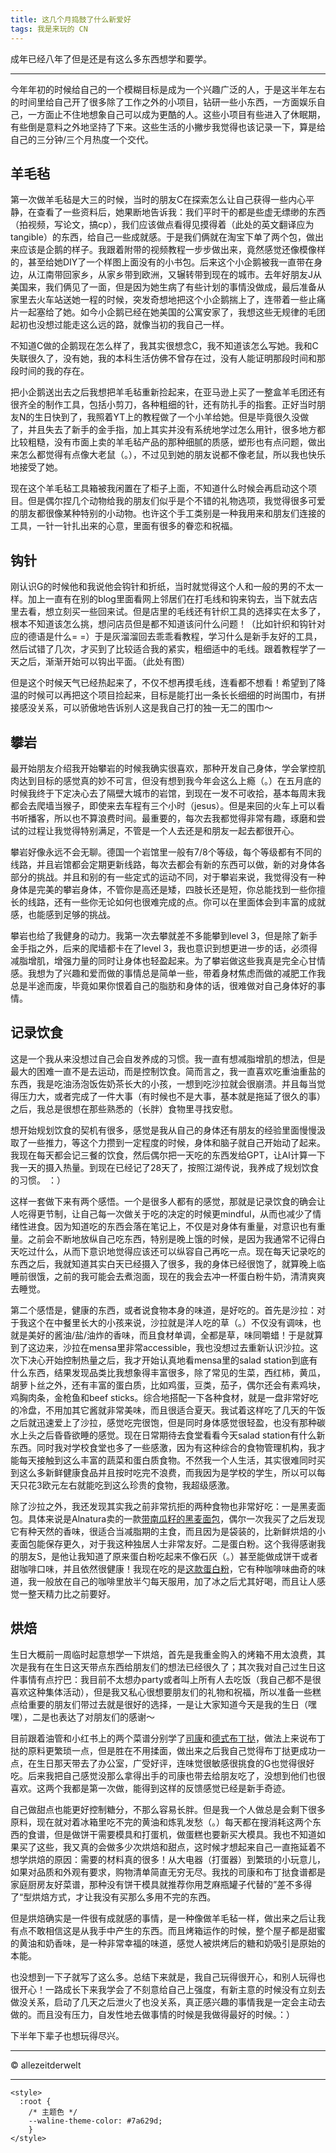 ```yaml
---
title: 这几个月捣鼓了什么新爱好
tags: 我是来玩的 CN
---
```


成年已经八年了但是还是有这么多东西想学和要学。

<!--more-->

---

今年年初的时候给自己的一个模糊目标是成为一个兴趣广泛的人，于是这半年左右的时间里给自己开了很多除了工作之外的小项目，钻研一些小东西，一方面娱乐自己，一方面止不住地想象自己可以成为更酷的人。这些小项目有些进入了休眠期，有些倒是意料之外地坚持了下来。这些生活的小撇步我觉得也该记录一下，算是给自己的三分钟/三个月热度一个交代。

## 羊毛毡
第一次做羊毛毡是大三的时候，当时的朋友C在探索怎么让自己获得一些内心平静，在查看了一些资料后，她果断地告诉我：我们平时干的都是些虚无缥缈的东西（拍视频，写论文，搞cp），我们应该做点看得见摸得着（此处的英文翻译应为tangible）的东西，给自己一些成就感。于是我们俩就在淘宝下单了两个包，做出来应该是企鹅的样子。我跟着附带的视频教程一步步做出来，竟然感觉还像模像样的，甚至给她DIY了一个样图上面没有的小书包。后来这个小企鹅被我一直带在身边，从江南带回家乡，从家乡带到欧洲，又辗转带到现在的城市。去年好朋友J从美国来，我们俩见了一面，但是因为她生病了有些计划的事情没做成，最后准备从家里去火车站送她一程的时候，突发奇想地把这个小企鹅揣上了，连带着一些止痛片一起塞给了她。如今小企鹅已经在她美国的公寓安家了，我想这些无规律的毛团起初也没想过能走这么远的路，就像当初的我自己一样。

不知道C做的企鹅现在怎么样了，我其实很想念C，我不知道该怎么写她。我和C失联很久了，没有她，我的本科生活仿佛不曾存在过，没有人能证明那段时间和那段时间的我的存在。

把小企鹅送出去之后我想把羊毛毡重新捡起来，在亚马逊上买了一整盒羊毛团还有很齐全的制作工具，包括小剪刀，各种粗细的针，还有防扎手的指套。正好当时朋友N的生日快到了，我照着YT上的教程做了一个小羊给她。但是毕竟很久没做了，并且失去了新手的金手指，加上其实并没有系统地学过怎么用针，很多地方都比较粗糙，没有市面上卖的羊毛毡产品的那种细腻的质感，塑形也有点问题，做出来怎么都觉得有点像大老鼠（。），不过见到她的朋友说都不像老鼠，所以我也快乐地接受了她。

现在这个羊毛毡工具箱被我闲置在了柜子上面，不知道什么时候会再启动这个项目。但是偶尔捏几个动物给我的朋友们似乎是个不错的礼物选项，我觉得很多可爱的朋友都很像某种特别的小动物。也许这个手工类别是一种我用来和朋友们连接的工具，一针一针扎出来的心意，里面有很多的眷恋和祝福。

## 钩针
刚认识G的时候他和我说他会钩针和折纸，当时就觉得这个人和一般的男的不太一样。加上一直有在别的blog里面看网上邻居们在打毛线和钩来钩去，当下就去店里去看，想立刻买一些回来试。但是店里的毛线还有针织工具的选择实在太多了，根本不知道该怎么挑，想问店员但是都不知道该问什么问题！（比如针织和钩针对应的德语是什么= =）于是灰溜溜回去乖乖看教程，学习什么是新手友好的工具，然后试错了几次，才买到了比较适合我的紧实，粗细适中的毛线。跟着教程学了一天之后，渐渐开始可以钩出平面。（此处有图）

但是这个时候天气已经热起来了，不仅不想再摸毛线，连看都不想看！希望到了降温的时候可以再把这个项目捡起来，目标是能打出一条长长细细的时尚围巾，有拼接感没关系，可以骄傲地告诉别人这是我自己打的独一无二的围巾～

## 攀岩
最开始朋友介绍我开始攀岩的时候我确实很喜欢，那种开发自己身体，学会掌控肌肉达到目标的感觉真的妙不可言，但没有想到我今年会这么上瘾（。）在五月底的时候我终于下定决心去了隔壁大城市的岩馆，到现在一发不可收拾，基本每周末我都会去爬墙当猴子，即使来去车程有三个小时（jesus）。但是来回的火车上可以看书听播客，所以也不算浪费时间。最重要的，每次去我都觉得非常有趣，琢磨和尝试的过程让我觉得特别满足，不管是一个人去还是和朋友一起去都很开心。

攀岩好像永远不会无聊。德国一个岩馆里一般有7/8个等级，每个等级都有不同的线路，并且岩馆都会定期更新线路，每次去都会有新的东西可以做，新的对身体各部分的挑战。并且和别的有一些定式的运动不同，对于攀岩来说，我觉得没有一种身体是完美的攀岩身体，不管你是高还是矮，四肢长还是短，你总能找到一些你擅长的线路，还有一些你无论如何也很难完成的点。你可以在里面体会到丰富的成就感，也能感到足够的挑战。

攀岩也给了我健身的动力。我第一次去攀就差不多能攀到level 3，但是除了新手金手指之外，后来的爬墙都卡在了level 3，我也意识到想更进一步的话，必须得减脂增肌，增强力量的同时让身体也轻盈起来。为了攀岩做这些我真是完全心甘情感。我想为了兴趣和爱而做的事情总是简单一些，带着身材焦虑而做的减肥工作我总是半途而废，毕竟如果你恨着自己的脂肪和身体的话，很难做对自己身体好的事情。

## 记录饮食
这是一个我从来没想过自己会自发养成的习惯。我一直有想减脂增肌的想法，但是最大的困难一直不是去运动，而是控制饮食。简而言之，我一直喜欢吃重油重盐的东西，我是吃油汤泡饭佐奶茶长大的小孩，一想到吃沙拉就会很崩溃。并且每当觉得压力大，或者完成了一件大事（有时候也不是大事，基本就是拖延了很久的事）之后，我总是很想在那些熟悉的（长胖）食物里寻找安慰。

想开始规划饮食的契机有很多，感觉是我从自己的身体还有朋友的经验里面慢慢汲取了一些推力，等这个力攒到一定程度的时候，身体和脑子就自己开始动了起来。我现在每天都会记三餐的饮食，然后偶尔把一天吃的东西发给GPT，让AI计算一下我一天的摄入热量。到现在已经记了28天了，按照江湖传说，我养成了规划饮食的习惯。 ：）

这样一套做下来有两个感悟。一个是很多人都有的感觉，那就是记录饮食的确会让人吃得更节制，让自己每一次做关于吃的决定的时候更mindful，从而也减少了情绪性进食。因为知道吃的东西会落在笔记上，不仅是对身体有重量，对意识也有重量。之前会不断地放纵自己吃东西，特别是晚上饿的时候，是因为我通常不记得白天吃过什么，从而下意识地觉得应该还可以纵容自己再吃一点。现在每天记录吃的东西之后，我就知道其实白天已经摄入了很多，我的身体已经很饱了，就算晚上临睡前很饿，之前的我可能会去煮泡面，现在的我会去冲一杯蛋白粉牛奶，清清爽爽去睡觉。

第二个感悟是，健康的东西，或者说食物本身的味道，是好吃的。首先是沙拉：对于我这个在中餐里长大的小孩来说，沙拉就是洋人吃的草（。）不仅没有调味，也就是美好的酱油/盐/油炸的香味，而且食材单调，全都是草，味同嚼蜡！于是就算到了这边来，沙拉在mensa里非常accessible，我也没想过去重新认识沙拉。这次下决心开始控制热量之后，我才开始认真地看mensa里的salad station到底有什么东西，结果发现品类比我想象得丰富很多，除了常见的生菜，西红柿，黄瓜，胡萝卜丝之外，还有丰富的蛋白质，比如鸡蛋，豆类，茄子，偶尔还会有素鸡块，鸡胸肉条，金枪鱼和beef sticks。综合地搭配一下各种食材，就是一盘非常好吃的冷盘，不用加其它酱就非常美味，而且很适合夏天。我试着这样吃了几天的午饭之后就迅速爱上了沙拉，感觉吃完很饱，但是同时身体感觉很轻盈，也没有那种碳水上头之后昏昏欲睡的感觉。现在日常期待去食堂看看今天salad station有什么新东西。同时我对学校食堂也多了一些感激，因为有这种综合的食物管理机构，我才能每天接触到这么丰富的蔬菜和蛋白质食物。不然我一个人生活，其实很难同时买到这么多新鲜健康食品并且按时吃完不浪费，而我因为是学校的学生，所以可以每天只花3欧元左右就能吃到这么珍贵的食物，我超级感激。

除了沙拉之外，我还发现其实我之前非常抗拒的两种食物也非常好吃：一是黑麦面包。具体来说是Alnatura卖的一款[带南瓜籽的黑麦面包](https://www.alnatura.de/de-de/produkte/alle-produkte/baeckerei/brot-backwaren/bio-schnittbrot/kuerbiskernbrot-129935/)，偶尔一次我买了之后发现它有种天然的香味，很适合当减脂期的主食，而且因为是袋装的，比新鲜烘焙的小麦面包能保存更久，对于我这种独居人士非常友好。二是蛋白粉。这个我得感谢我的朋友S，是他让我知道了原来蛋白粉吃起来不像石灰（。）甚至能做成饼干或者甜咖啡口味，并且依然很健康！我现在吃的是[这款蛋白粉](https://www.kaufland.de/product/507665148/)，它有种咖啡味曲奇的味道，我一般放在自己的咖啡里放半勺每天服用，加了冰之后尤其好喝，而且让人感觉一整天精力比之前要好。

## 烘焙
生日大概前一周临时起意想学一下烘焙，首先是我重金购入的烤箱不用太浪费，其次是我有在生日这天带点东西给朋友们的想法已经很久了；其次我对自己过生日这件事情有点拧巴：我目前不太想办party或者叫上所有人去吃饭（我自己都不是很喜欢这种集体活动），但是我又私心很想要朋友们的礼物和祝福，所以准备一些糕点给重要的朋友们带过去就是很好的选择，一是让大家知道今天是我的生日（嘿嘿），二是也表达了对朋友们的感谢～

目前跟着油管和小红书上的两个菜谱分别学了[司康](https://youtu.be/0WTVjgDHQE0?si=36l9GIRPB3LdkbW6)和[德式布丁挞](https://www.xiaohongshu.com/discovery/item/67823a04000000000b036009?source=webshare&xhsshare=pc_web&xsec_token=ABZWDgXBdzf7LQqXnGSOA3kABb7WWQs2aCKW6yxZvdejE=&xsec_source=pc_share)，做法上来说布丁挞的原料更繁琐一点，但是胜在不用揉面，做出来之后我自己觉得布丁挞更成功一点，在生日那天带去了办公室，广受好评，连味觉很敏感很挑食的G也觉得很好吃。后来我把自己感觉没那么拿得出手的司康也带去给朋友吃了，没想到他们也很喜欢。这两个我都是第一次做，能得到这样的反馈感觉已经是新手奇迹。

自己做甜点也能更好控制糖分，不那么容易长胖。但是我一个人做总是会剩下很多原料，现在就对着冰箱里吃不完的黄油和炼乳发愁（。）每天都在搜消耗这两个东西的食谱，但是做饼干需要模具和打蛋机，做蛋糕也要新买大模具。我也不知道如果买了这些，我又真的会做多少次烘焙和甜点，这时候才想起来自己一直拖延着不想学烘焙的原因：需要的材料真的很多！从大电器（打蛋器）到繁琐的小玩意儿，如果对品质和外观有要求，购物清单简直无穷无尽。我找的司康和布丁挞食谱都是家庭厨房友好菜谱，那种没有饼干模具就推荐你用芝麻瓶罐子代替的”差不多得了“型烘焙方式，才让我没有买那么多用不完的东西。

但是烘焙确实是一件很有成就感的事情，是一种像做羊毛毡一样，做出来之后让我有点不敢相信这是从我手中产生的东西。而且烤箱运作的时候，整个屋子都是甜蜜的黄油和奶香味，是一种非常幸福的味道，感觉人被烘烤后的糖和奶吸引是原始的本能。

也没想到一下子就写了这么多。总结下来就是，我自己玩得很开心，和别人玩得也很开心！一路成长下来我学会了不刻意给自己上强度，有新主意的时候没有立刻去做没关系，启动了几天之后泄火了也没关系，真正感兴趣的事情我是一定会主动去做的。而且没有压力，自发性地去做事情的时候是我做得最好的时候。：）

下半年下辈子也想玩得尽兴。

---

© allezeitderwelt    

--- 

<head>
  <!-- ... -->
  <link
    rel="stylesheet"
    href="https://unpkg.com/@waline/client@v3/dist/waline.css"
  />
</head>
<body>
  <!-- ... -->
  <div id="waline"></div>
  <script type="module">
    import { init } from 'https://unpkg.com/@waline/client@v3/dist/waline.js';

  init({
      el: '#waline',
      serverURL: 'https://walinetest-sage.vercel.app',
      lang: 'en',
      locale: { 
  nick: 'Nickname',
  mail: 'E-Mail (optional)',
  link: 'Website (optional)',
  placeholder: 'Tell me what you think :) To comment you do not need to sign into anything.',
  },
      emoji: ['https://unpkg.com/@waline/emojis@1.2.0/tw-emoji',],
    });

  </script>

    <style>
      :root {
        /* 主题色 */
        --waline-theme-color: #7a629d;
        }
    </style>
</body>

